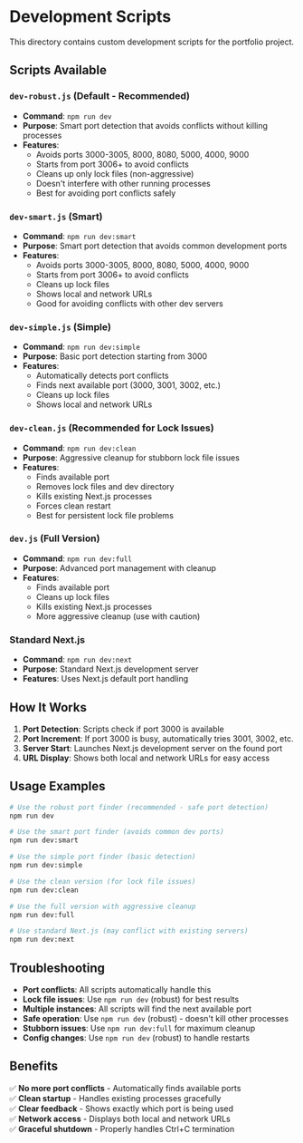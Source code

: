 # Development Scripts

This directory contains custom development scripts for the portfolio project.

## Scripts Available

### `dev-robust.js` (Default - Recommended)
- **Command**: `npm run dev`
- **Purpose**: Smart port detection that avoids conflicts without killing processes
- **Features**:
  - Avoids ports 3000-3005, 8000, 8080, 5000, 4000, 9000
  - Starts from port 3006+ to avoid conflicts
  - Cleans up only lock files (non-aggressive)
  - Doesn't interfere with other running processes
  - Best for avoiding port conflicts safely

### `dev-smart.js` (Smart)
- **Command**: `npm run dev:smart`
- **Purpose**: Smart port detection that avoids common development ports
- **Features**:
  - Avoids ports 3000-3005, 8000, 8080, 5000, 4000, 9000
  - Starts from port 3006+ to avoid conflicts
  - Cleans up lock files
  - Shows local and network URLs
  - Good for avoiding conflicts with other dev servers

### `dev-simple.js` (Simple)
- **Command**: `npm run dev:simple`
- **Purpose**: Basic port detection starting from 3000
- **Features**:
  - Automatically detects port conflicts
  - Finds next available port (3000, 3001, 3002, etc.)
  - Cleans up lock files
  - Shows local and network URLs

### `dev-clean.js` (Recommended for Lock Issues)
- **Command**: `npm run dev:clean`
- **Purpose**: Aggressive cleanup for stubborn lock file issues
- **Features**:
  - Finds available port
  - Removes lock files and dev directory
  - Kills existing Next.js processes
  - Forces clean restart
  - Best for persistent lock file problems

### `dev.js` (Full Version)
- **Command**: `npm run dev:full`
- **Purpose**: Advanced port management with cleanup
- **Features**:
  - Finds available port
  - Cleans up lock files
  - Kills existing Next.js processes
  - More aggressive cleanup (use with caution)

### Standard Next.js
- **Command**: `npm run dev:next`
- **Purpose**: Standard Next.js development server
- **Features**: Uses Next.js default port handling

## How It Works

1. **Port Detection**: Scripts check if port 3000 is available
2. **Port Increment**: If port 3000 is busy, automatically tries 3001, 3002, etc.
3. **Server Start**: Launches Next.js development server on the found port
4. **URL Display**: Shows both local and network URLs for easy access

## Usage Examples

```bash
# Use the robust port finder (recommended - safe port detection)
npm run dev

# Use the smart port finder (avoids common dev ports)
npm run dev:smart

# Use the simple port finder (basic detection)
npm run dev:simple

# Use the clean version (for lock file issues)
npm run dev:clean

# Use the full version with aggressive cleanup
npm run dev:full

# Use standard Next.js (may conflict with existing servers)
npm run dev:next
```

## Troubleshooting

- **Port conflicts**: All scripts automatically handle this
- **Lock file issues**: Use `npm run dev` (robust) for best results
- **Multiple instances**: All scripts will find the next available port
- **Safe operation**: Use `npm run dev` (robust) - doesn't kill other processes
- **Stubborn issues**: Use `npm run dev:full` for maximum cleanup
- **Config changes**: Use `npm run dev` (robust) to handle restarts

## Benefits

✅ **No more port conflicts** - Automatically finds available ports  
✅ **Clean startup** - Handles existing processes gracefully  
✅ **Clear feedback** - Shows exactly which port is being used  
✅ **Network access** - Displays both local and network URLs  
✅ **Graceful shutdown** - Properly handles Ctrl+C termination
